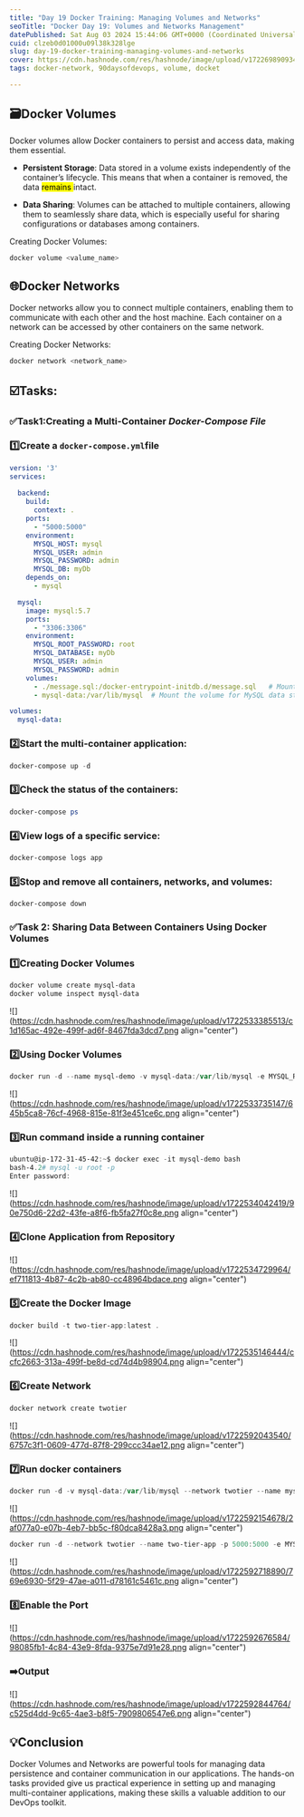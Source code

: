 ```yaml
---
title: "Day 19 Docker Training: Managing Volumes and Networks"
seoTitle: "Docker Day 19: Volumes and Networks Management"
datePublished: Sat Aug 03 2024 15:44:06 GMT+0000 (Coordinated Universal Time)
cuid: clzeb0d01000u09l38k328lge
slug: day-19-docker-training-managing-volumes-and-networks
cover: https://cdn.hashnode.com/res/hashnode/image/upload/v1722698909343/fb1ba057-f50a-4a78-b7ef-c74d20e40293.png
tags: docker-network, 90daysofdevops, volume, docket

---
```


## 🗃️Docker Volumes

Docker volumes allow Docker containers to persist and access data, making them essential.

* **Persistent Storage**: Data stored in a volume exists independently of the container’s lifecycle. This means that when a container is removed, the data <mark>remains </mark> intact.
    
* **Data Sharing**: Volumes can be attached to multiple containers, allowing them to seamlessly share data, which is especially useful for sharing configurations or databases among containers.
    

Creating Docker Volumes:

```powershell
docker volume <valume_name>
```

## 🌐Docker Networks

Docker networks allow you to connect multiple containers, enabling them to communicate with each other and the host machine. Each container on a network can be accessed by other containers on the same network.

Creating Docker Networks:

```powershell
docker network <network_name>
```

## ☑️Tasks:

### ✅Task1:Creating a Multi-Container *Docker-Compose File*

### 1️⃣Create a `docker-compose.yml`**file**

```yaml
version: '3'
services:
  
  backend:
    build:
      context: .
    ports:
      - "5000:5000"
    environment:
      MYSQL_HOST: mysql
      MYSQL_USER: admin
      MYSQL_PASSWORD: admin
      MYSQL_DB: myDb
    depends_on:
      - mysql

  mysql:
    image: mysql:5.7
    ports:
      - "3306:3306"
    environment:
      MYSQL_ROOT_PASSWORD: root
      MYSQL_DATABASE: myDb
      MYSQL_USER: admin
      MYSQL_PASSWORD: admin
    volumes:
      - ./message.sql:/docker-entrypoint-initdb.d/message.sql   # Mount sql script into container's /docker-entrypoint-initdb.d directory to get table automatically created
      - mysql-data:/var/lib/mysql  # Mount the volume for MySQL data storage

volumes:
  mysql-data:
```

### 2️⃣Start the multi-container application:

```powershell
docker-compose up -d
```

### 3️⃣Check the status of the containers:

```powershell
docker-compose ps
```

### 4️⃣**View logs of a specific service**:

```powershell
docker-compose logs app
```

### 5️⃣**Stop and remove all containers, networks, and volumes**:

```powershell
docker-compose down
```

### ✅**Task 2: Sharing Data Between Containers Using Docker Volumes**

### 1️⃣Creating Docker Volumes

```powershell
docker volume create mysql-data
docker volume inspect mysql-data
```

![](https://cdn.hashnode.com/res/hashnode/image/upload/v1722533385513/c1d165ac-492e-499f-ad6f-8467fda3dcd7.png align="center")

### 2️⃣Using Docker Volumes

```powershell
docker run -d --name mysql-demo -v mysql-data:/var/lib/mysql -e MYSQL_ROOT_PASSWORD=root mysql:5.7
```

![](https://cdn.hashnode.com/res/hashnode/image/upload/v1722533735147/645b5ca8-76cf-4968-815e-81f3e451ce6c.png align="center")

### 3️⃣Run **command inside a running container**

```powershell
ubuntu@ip-172-31-45-42:~$ docker exec -it mysql-demo bash
bash-4.2# mysql -u root -p
Enter password:
```

![](https://cdn.hashnode.com/res/hashnode/image/upload/v1722534042419/90e750d6-22d2-43fe-a8f6-fb5fa27f0c8e.png align="center")

### 4️⃣Clone Application from Repository

![](https://cdn.hashnode.com/res/hashnode/image/upload/v1722534729964/ef711813-4b87-4c2b-ab80-cc48964bdace.png align="center")

### 5️⃣Create the Docker Image

```powershell
docker build -t two-tier-app:latest .
```

![](https://cdn.hashnode.com/res/hashnode/image/upload/v1722535146444/ccfc2663-313a-499f-be8d-cd74d4b98904.png align="center")

### 6️⃣Create Network

```powershell
docker network create twotier
```

![](https://cdn.hashnode.com/res/hashnode/image/upload/v1722592043540/6757c3f1-0609-477d-87f8-299ccc34ae12.png align="center")

### 7️⃣Run docker containers

```powershell
docker run -d -v mysql-data:/var/lib/mysql --network twotier --name mysql -e MYSQL_DATABASE=devops -e MYSQL_ROOT_PASSWORD=root mysql:5.7
```

![](https://cdn.hashnode.com/res/hashnode/image/upload/v1722592154678/2af077a0-e07b-4eb7-bb5c-f80dca8428a3.png align="center")

```powershell
docker run -d --network twotier --name two-tier-app -p 5000:5000 -e MYSQL_HOST=mysql -e MYSQL_USER=root -e MYSQL_PASSWORD=root -e MYSQL_DB=devops two-tier-app:latest
```

![](https://cdn.hashnode.com/res/hashnode/image/upload/v1722592718890/769e6930-5f29-47ae-a011-d78161c5461c.png align="center")

### 8️⃣Enable the Port

![](https://cdn.hashnode.com/res/hashnode/image/upload/v1722592676584/98085fb1-4c84-43e9-8fda-9375e7d91e28.png align="center")

### ➡️Output

![](https://cdn.hashnode.com/res/hashnode/image/upload/v1722592844764/c525d4dd-9c65-4ae3-b8f5-7909806547e6.png align="center")

## 💡Conclusion

Docker Volumes and Networks are powerful tools for managing data persistence and container communication in our applications. The hands-on tasks provided give us practical experience in setting up and managing multi-container applications, making these skills a valuable addition to our DevOps toolkit.